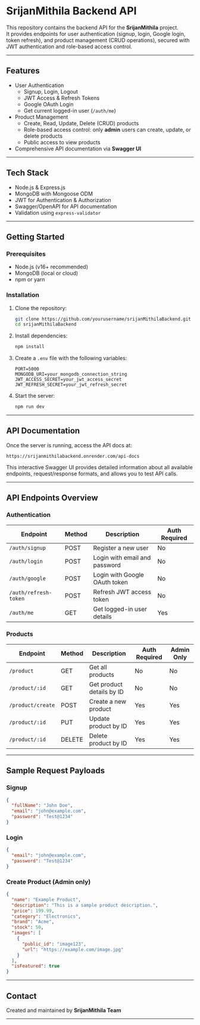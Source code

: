 
# SrijanMithila Backend API

This repository contains the backend API for the **SrijanMithila** project.  
It provides endpoints for user authentication (signup, login, Google login, token refresh), and product management (CRUD operations), secured with JWT authentication and role-based access control.

---

## Features

- User Authentication
  - Signup, Login, Logout
  - JWT Access & Refresh Tokens
  - Google OAuth Login
  - Get current logged-in user (`/auth/me`)
- Product Management
  - Create, Read, Update, Delete (CRUD) products
  - Role-based access control: only **admin** users can create, update, or delete products
  - Public access to view products
- Comprehensive API documentation via **Swagger UI**

---

## Tech Stack

- Node.js & Express.js
- MongoDB with Mongoose ODM
- JWT for Authentication & Authorization
- Swagger/OpenAPI for API documentation
- Validation using `express-validator`

---

## Getting Started

### Prerequisites

- Node.js (v16+ recommended)
- MongoDB (local or cloud)
- npm or yarn

### Installation

1. Clone the repository:
   ```bash
   git clone https://github.com/yourusername/srijanMithilaBackend.git
   cd srijanMithilaBackend
   ```

2. Install dependencies:
   ```bash
   npm install
   ```

3. Create a `.env` file with the following variables:
   ```
   PORT=5000
   MONGODB_URI=your_mongodb_connection_string
   JWT_ACCESS_SECRET=your_jwt_access_secret
   JWT_REFRESH_SECRET=your_jwt_refresh_secret
   ```

4. Start the server:
   ```bash
   npm run dev
   ```

---

## API Documentation

Once the server is running, access the API docs at:

```
https://srijanmithilabackend.onrender.com/api-docs
```

This interactive Swagger UI provides detailed information about all available endpoints, request/response formats, and allows you to test API calls.

---

## API Endpoints Overview

### Authentication

| Endpoint           | Method | Description                         | Auth Required |
| ------------------ | ------ | --------------------------------- | ------------- |
| `/auth/signup`     | POST   | Register a new user                | No            |
| `/auth/login`      | POST   | Login with email and password     | No            |
| `/auth/google`     | POST   | Login with Google OAuth token     | No            |
| `/auth/refresh-token` | POST | Refresh JWT access token           | No            |
| `/auth/me`         | GET    | Get logged-in user details        | Yes           |

### Products

| Endpoint           | Method | Description                         | Auth Required | Admin Only |
| ------------------ | ------ | --------------------------------- | ------------- | ---------- |
| `/product`         | GET    | Get all products                   | No            | No         |
| `/product/:id`     | GET    | Get product details by ID          | No            | No         |
| `/product/create`  | POST   | Create a new product               | Yes           | Yes        |
| `/product/:id`     | PUT    | Update product by ID               | Yes           | Yes        |
| `/product/:id`     | DELETE | Delete product by ID               | Yes           | Yes        |

---

## Sample Request Payloads

### Signup

```json
{
  "fullName": "John Doe",
  "email": "john@example.com",
  "password": "Test@1234"
}
```

### Login

```json
{
  "email": "john@example.com",
  "password": "Test@1234"
}
```

### Create Product (Admin only)

```json
{
  "name": "Example Product",
  "description": "This is a sample product description.",
  "price": 199.99,
  "category": "Electronics",
  "brand": "Acme",
  "stock": 50,
  "images": [
    {
      "public_id": "image123",
      "url": "https://example.com/image.jpg"
    }
  ],
  "isFeatured": true
}
```

---

## Contact

Created and maintained by **SrijanMithila Team**

---
